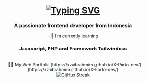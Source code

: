 <h1 align="center"><a href="https://git.io/typing-svg"><img src="https://readme-typing-svg.demolab.com?font=Fira+Code&weight=600&size=32&pause=1000&color=F7F2F2&width=435&lines=+Hi+%F0%9F%91%8B%2C+I'm+Xza+Abdul+Malik+Ibrahim" alt="Typing SVG" /></a></h1>

<h3 align="center">A passionate frontend developer from Indonesia</h3>

<div align="center">
  - 🌱 I’m currently learning <h3>Javascript, PHP and Framework Tailwindcss</h3>
</div>
<br/>
<div align="center">
    - 👨‍💻 My Web Portfolio [https://xzaibrahmim.github.io/X-Porto-dev/](https://xzaibrahmim.github.io/X-Porto-dev/)
</div>
 

  
<div align="center"><a href="https://git.io/streak-stats"><img src="https://streak-stats.demolab.com?user=xzaibrahmim&theme=transparent&hide_border=true&mode=weekly" alt="GitHub Streak" /></a>
</div>
